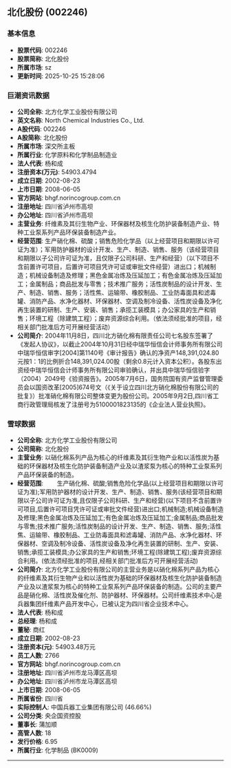 ## 北化股份 (002246)

### 基本信息

- **股票代码**: 002246
- **股票简称**: 北化股份
- **所属市场**: sz
- **更新时间**: 2025-10-25 15:28:06

### 巨潮资讯数据

- **公司全称**: 北方化学工业股份有限公司
- **英文名称**: North Chemical Industries Co., Ltd.
- **A股代码**: 002246
- **A股简称**: 北化股份
- **所属市场**: 深交所主板
- **所属行业**: 化学原料和化学制品制造业
- **法人代表**: 杨和成
- **注册资本(万元)**: 54903.4794
- **成立日期**: 2002-08-23
- **上市日期**: 2008-06-05
- **官方网站**: bhgf.norincogroup.com.cn
- **注册地址**: 四川省泸州市高坝
- **办公地址**: 四川省泸州市高坝
- **主营业务**: 纤维素及其衍生物产业、环保器材及核生化防护装备制造产业、特种工业泵系列产品环保装备制造产业。
- **经营范围**: 生产硝化棉、硫酸；销售危险化学品（以上经营项目和期限以许可证为准）；军用防护器材的设计开发、生产、制造、销售、服务（该经营项目和期限以子公司许可证为准，且仅限子公司科研、生产和经营）（以下项目不含前置许可项目，后置许可项目凭许可证或审批文件经营）进出口；机械制造；机械设备制造及修理；黑色金属冶炼及压延加工；有色金属冶炼及压延加工；金属制品；商品批发与零售；技术推广服务；活性炭制品的设计开发、生产、制造、销售、服务；活性焦、运输带、橡胶制品、工业防毒面具和滤毒罐、消防产品、水净化器材、环保器材、空调及制冷设备、活性炭设备及净化再生装置的研制、生产、安装、销售；承揽工装模具；办公家具的生产和销售；环境工程（除建筑工程）；废弃资源综合利用。（依法须经批准的项目，经相关部门批准后方可开展经营活动）
- **公司简介**: 2004年11月8日，四川北方硝化棉有限责任公司七名股东签署了《发起人协议》，以截止2004年10月31日经中瑞华恒信会计师事务所有限公司中瑞华恒信审字[2004]第1140号《审计报告》确认的净资产148,391,024.80元按1：1的比例折合148,391,024.00股（剩余0.8元计入资本公积）。各股东出资经中瑞华恒信会计师事务所有限公司审验确认，并出具中瑞华恒信验字（2004）2049号《验资报告》。2005年7月6日，国务院国有资产监督管理委员会以国资改革[2005]674号文（《关于设立四川北方硝化棉股份有限公司的批复》）批准硝化棉有限公司整体变更为股份公司。2005年9月2日,四川省工商行政管理局核发了注册号为5100001823135的《企业法人营业执照》。

### 雪球数据

- **公司全称**: 北方化学工业股份有限公司
- **公司简称**: 北化股份
- **主营业务**: 以硝化棉系列产品为核心的纤维素及其衍生物产业和以活性炭为基础的环保器材及核生化防护装备制造产业及以渣浆泵为核心的特种工业泵系列产品环保装备的制造。
- **经营范围**: 　　生产硝化棉、硫酸;销售危险化学品(以上经营项目和期限以许可证为准);军用防护器材的设计开发、生产、制造、销售、服务(该经营项目和期限以子公司许可证为准,且仅限子公司科研、生产和经营)(以下项目不含前置许可项目,后置许可项目凭许可证或审批文件经营)进出口;机械制造;机械设备制造及修理;黑色金属冶炼及压延加工;有色金属冶炼及压延加工;金属制品;商品批发与零售;技术推广服务;活性炭制品的设计开发、生产、制造、销售、服务;活性焦、运输带、橡胶制品、工业防毒面具和滤毒罐、消防产品、水净化器材、环保器材、空调及制冷设备、活性炭设备及净化再生装置的研制、生产、安装、销售;承揽工装模具;办公家具的生产和销售;环境工程(除建筑工程);废弃资源综合利用。(依法须经批准的项目,经相关部门批准后方可开展经营活动)
- **公司简介**: 北方化学工业股份有限公司的主营业务是以硝化棉系列产品为核心的纤维素及其衍生物产业和以活性炭为基础的环保器材及核生化防护装备制造产业及以渣浆泵为核心的特种工业泵系列产品环保装备的制造。公司的主要产品是硝化棉、活性炭及催化剂、防护器材、环保器材。公司纤维素技术中心是兵器集团纤维素产品开发中心，已被认定为四川省企业技术中心。
- **法人代表**: 杨和成
- **总经理**: 杨和成
- **董秘**: 商红
- **成立日期**: 2002-08-23
- **注册资本(元)**: 54903.48万元
- **员工人数**: 2766
- **官方网站**: bhgf.norincogroup.com.cn
- **注册地址**: 四川省泸州市龙马潭区高坝
- **办公地址**: 四川省泸州市龙马潭区高坝
- **上市日期**: 2008-06-05
- **所属省份**: 四川省
- **实际控制人**: 中国兵器工业集团有限公司 (46.66%)
- **公司分类**: 央企国资控股
- **董事长**: 蒲加顺
- **高管人数**: 18
- **发行价格**: 6.95
- **所属行业**: 化学制品 (BK0009)

---